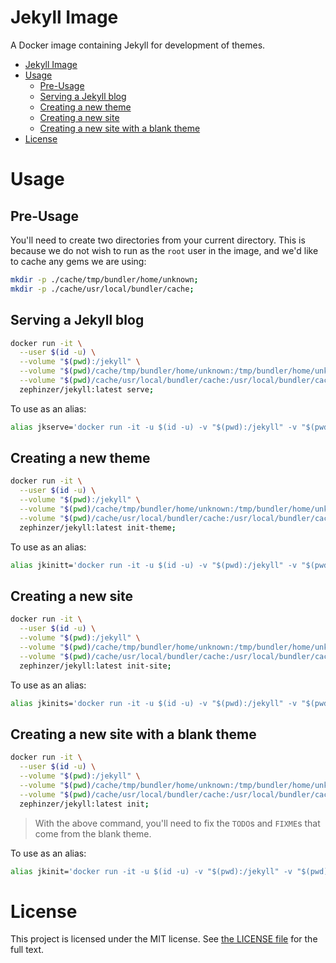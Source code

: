 # Jekyll Image
A Docker image containing Jekyll for development of themes.

- [Jekyll Image](#jekyll-image)
- [Usage](#usage)
  - [Pre-Usage](#pre-usage)
  - [Serving a Jekyll blog](#serving-a-jekyll-blog)
  - [Creating a new theme](#creating-a-new-theme)
  - [Creating a new site](#creating-a-new-site)
  - [Creating a new site with a blank theme](#creating-a-new-site-with-a-blank-theme)
- [License](#license)

# Usage

## Pre-Usage
You'll need to create two directories from your current directory. This is because we do not wish to run as the `root` user in the image, and we'd like to cache any gems we are using:

```sh
mkdir -p ./cache/tmp/bundler/home/unknown;
mkdir -p ./cache/usr/local/bundler/cache;
```

## Serving a Jekyll blog

```sh
docker run -it \
  --user $(id -u) \
  --volume "$(pwd):/jekyll" \
  --volume "$(pwd)/cache/tmp/bundler/home/unknown:/tmp/bundler/home/unknown" \
  --volume "$(pwd)/cache/usr/local/bundler/cache:/usr/local/bundler/cache/" \
  zephinzer/jekyll:latest serve;
```

To use as an alias:

```sh
alias jkserve='docker run -it -u $(id -u) -v "$(pwd):/jekyll" -v "$(pwd)/cache/tmp/bundler/home/unknown:/tmp/bundler/home/unknown" -v "$(pwd)/cache/usr/local/bundler/cache:/usr/local/bundler/cache/" zephinzer/jekyll:latest serve';
```

## Creating a new theme

```sh
docker run -it \
  --user $(id -u) \
  --volume "$(pwd):/jekyll" \
  --volume "$(pwd)/cache/tmp/bundler/home/unknown:/tmp/bundler/home/unknown" \
  --volume "$(pwd)/cache/usr/local/bundler/cache:/usr/local/bundler/cache/" \
  zephinzer/jekyll:latest init-theme;
```

To use as an alias:

```sh
alias jkinitt='docker run -it -u $(id -u) -v "$(pwd):/jekyll" -v "$(pwd)/cache/tmp/bundler/home/unknown:/tmp/bundler/home/unknown" -v "$(pwd)/cache/usr/local/bundler/cache:/usr/local/bundler/cache/" zephinzer/jekyll:latest init-theme';
```

## Creating a new site

```sh
docker run -it \
  --user $(id -u) \
  --volume "$(pwd):/jekyll" \
  --volume "$(pwd)/cache/tmp/bundler/home/unknown:/tmp/bundler/home/unknown" \
  --volume "$(pwd)/cache/usr/local/bundler/cache:/usr/local/bundler/cache/" \
  zephinzer/jekyll:latest init-site;
```

To use as an alias:

```sh
alias jkinits='docker run -it -u $(id -u) -v "$(pwd):/jekyll" -v "$(pwd)/cache/tmp/bundler/home/unknown:/tmp/bundler/home/unknown" -v "$(pwd)/cache/usr/local/bundler/cache:/usr/local/bundler/cache/" zephinzer/jekyll:latest init-site';
```

## Creating a new site with a blank theme

```sh
docker run -it \
  --user $(id -u) \
  --volume "$(pwd):/jekyll" \
  --volume "$(pwd)/cache/tmp/bundler/home/unknown:/tmp/bundler/home/unknown" \
  --volume "$(pwd)/cache/usr/local/bundler/cache:/usr/local/bundler/cache/" \
  zephinzer/jekyll:latest init;
```

> With the above command, you'll need to fix the `TODO`s and `FIXME`s that come from the blank theme.

To use as an alias:

```sh
alias jkinit='docker run -it -u $(id -u) -v "$(pwd):/jekyll" -v "$(pwd)/cache/tmp/bundler/home/unknown:/tmp/bundler/home/unknown" -v "$(pwd)/cache/usr/local/bundler/cache:/usr/local/bundler/cache/" zephinzer/jekyll:latest init';
```

# License
This project is licensed under the MIT license. See [the LICENSE file](./LICENSE) for the full text.
